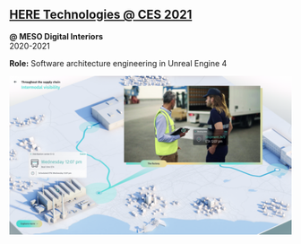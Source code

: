 ## [HERE Technologies @ CES 2021](https://meso.design/en/projects/here-technologies-virtual-brand-touchpoint-for-international-location-technology-firm)

**@ MESO Digital Interiors**  
2020-2021

**Role:** Software architecture engineering in Unreal Engine 4

<a href="https://meso.design/en/projects/here-technologies-virtual-brand-touchpoint-for-international-location-technology-firm">

![_full](here2021-header.png)

</a>
